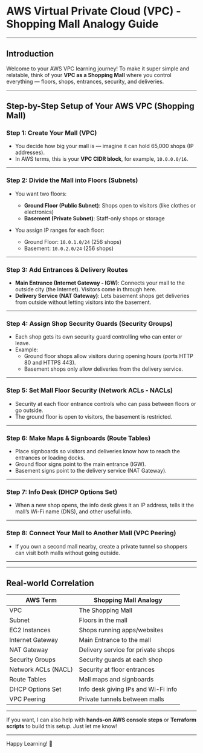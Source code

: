 # AWS Virtual Private Cloud (VPC) - Shopping Mall Analogy Guide

---

## Introduction  
Welcome to your AWS VPC learning journey! To make it super simple and relatable, think of your **VPC as a Shopping Mall** where you control everything — floors, shops, entrances, security, and deliveries.

---

## Step-by-Step Setup of Your AWS VPC (Shopping Mall)

### Step 1: Create Your Mall (VPC)  
- You decide how big your mall is — imagine it can hold 65,000 shops (IP addresses).  
- In AWS terms, this is your **VPC CIDR block**, for example, `10.0.0.0/16`.

---

### Step 2: Divide the Mall into Floors (Subnets)  
- You want two floors:  
  - **Ground Floor (Public Subnet)**: Shops open to visitors (like clothes or electronics)  
  - **Basement (Private Subnet)**: Staff-only shops or storage  

- You assign IP ranges for each floor:  
  - Ground Floor: `10.0.1.0/24` (256 shops)  
  - Basement: `10.0.2.0/24` (256 shops)  

---

### Step 3: Add Entrances & Delivery Routes  
- **Main Entrance (Internet Gateway - IGW)**: Connects your mall to the outside city (the Internet). Visitors come in through here.  
- **Delivery Service (NAT Gateway)**: Lets basement shops get deliveries from outside without letting visitors into the basement.

---

### Step 4: Assign Shop Security Guards (Security Groups)  
- Each shop gets its own security guard controlling who can enter or leave.  
- Example:  
  - Ground floor shops allow visitors during opening hours (ports HTTP 80 and HTTPS 443).  
  - Basement shops only allow deliveries from the delivery service.

---

### Step 5: Set Mall Floor Security (Network ACLs - NACLs)  
- Security at each floor entrance controls who can pass between floors or go outside.  
- The ground floor is open to visitors, the basement is restricted.

---

### Step 6: Make Maps & Signboards (Route Tables)  
- Place signboards so visitors and deliveries know how to reach the entrances or loading docks.  
- Ground floor signs point to the main entrance (IGW).  
- Basement signs point to the delivery service (NAT Gateway).

---

### Step 7: Info Desk (DHCP Options Set)  
- When a new shop opens, the info desk gives it an IP address, tells it the mall’s Wi-Fi name (DNS), and other useful info.

---

### Step 8: Connect Your Mall to Another Mall (VPC Peering)  
- If you own a second mall nearby, create a private tunnel so shoppers can visit both malls without going outside.

---

---

## Real-world Correlation

| AWS Term            | Shopping Mall Analogy                 |
|---------------------|-------------------------------------|
| VPC                 | The Shopping Mall                    |
| Subnet              | Floors in the mall                   |
| EC2 Instances       | Shops running apps/websites         |
| Internet Gateway    | Main Entrance to the mall            |
| NAT Gateway         | Delivery service for private shops  |
| Security Groups     | Security guards at each shop         |
| Network ACLs (NACL) | Security at floor entrances          |
| Route Tables        | Mall maps and signboards             |
| DHCP Options Set    | Info desk giving IPs and Wi-Fi info |
| VPC Peering         | Private tunnels between malls        |

---

If you want, I can also help with **hands-on AWS console steps** or **Terraform scripts** to build this setup. Just let me know!

---

Happy Learning! 🚀
